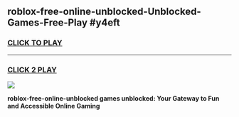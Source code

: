
## roblox-free-online-unblocked-Unblocked-Games-Free-Play #y4eft
<h3>
<a href="https://us.freeplayer.one?title=roblox-free-online-unblocked&ref=9M">CLICK TO PLAY</a></h3>
<hr>

<h3>
<a href="https://us.freeplayer.one?title=roblox-free-online-unblocked&ref=9M">CLICK 2 PLAY</a>
  
</h3>

<a href="https://us.freeplayer.one?title=roblox-free-online-unblocked&ref=9M"><img src="https://clearcache.store/games.png"></a>


**roblox-free-online-unblocked games unblocked: Your Gateway to Fun and Accessible Online Gaming**
